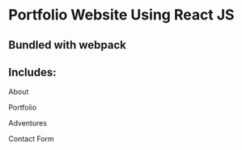 # Portfolio Website Using React JS

## Bundled with webpack

## Includes: 

About

Portfolio

Adventures

Contact Form